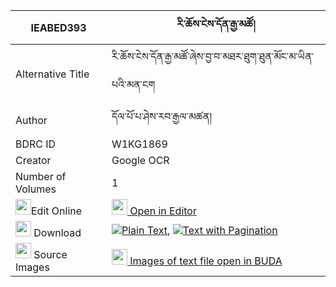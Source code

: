 |IEABED393|རི་ཆོས་ངེས་དོན་རྒྱ་མཚོ། 
| --- | --- 
|Alternative Title |རི་ཆོས་ངེས་དོན་རྒྱ་མཚོ་ཞེས་བྱ་བ་མཐར་ཐུག་ཐུན་མོང་མ་ཡིན་པའི་མན་ངག
|Author| དོལ་པོ་པ་ཤེས་རབ་རྒྱལ་མཚན།
|BDRC ID | W1KG1869
|Creator | Google OCR
|Number of Volumes| 1
|<img width="25" src="https://img.icons8.com/color/25/000000/edit-property.png">Edit Online| [<img width="25" src="https://avatars.githubusercontent.com/u/45091458?s=200&v=4"> Open in Editor](http://editor.openpecha.org/IEABED393)
|<img width="25" src="https://img.icons8.com/fluent/48/000000/download-2.png"/>  Download | [![](https://img.icons8.com/color/20/000000/txt.png)Plain Text](https://github.com/Openpecha/IEABED393/releases/download/v1/ri_cho_ngedon_gyatso_plain_IEABED393.zip), [![](https://img.icons8.com/color/20/000000/txt.png)Text with Pagination](https://github.com/Openpecha/IEABED393/releases/download/v1/ri_cho_ngedon_gyatso_pages_IEABED393.zip)
|<img width="25" src="https://img.icons8.com/plasticine/100/000000/pictures-folder.png"/>  Source Images | [<img width="25" src="https://library.bdrc.io/icons/BUDA-small.svg"> Images of text file open in BUDA](https://library.bdrc.io/show/bdr:W1KG1869)